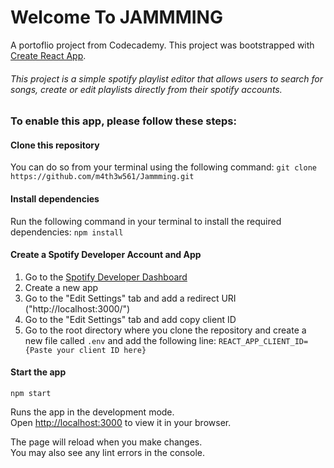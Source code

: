 # Welcome To JAMMMING

A portoflio project from Codecademy.
This project was bootstrapped with [Create React App](https://github.com/facebook/create-react-app).

###### This project is a simple spotify playlist editor that allows users to search for songs, create or edit playlists directly from their spotify accounts.

### To enable this app, please follow these steps:

#### Clone this repository

You can do so from your terminal using the following command:
`git clone https://github.com/m4th3w561/Jammming.git`

#### Install dependencies

Run the following command in your terminal to install the required dependencies:
`npm install`

#### Create a Spotify Developer Account and App
1. Go to the [Spotify Developer Dashboard](https://developer.spotify.com/dashboard/)
2. Create a new app
3. Go to the "Edit Settings" tab and add a redirect URI ("http://localhost:3000/")
4. Go to the "Edit Settings" tab and add copy client ID
5. Go to the root directory where you clone the repository and create a new file called `.env` and add the following line: `REACT_APP_CLIENT_ID={Paste your client ID here}`

#### Start the app
`npm start`

Runs the app in the development mode.\
Open [http://localhost:3000](http://localhost:3000) to view it in your browser.

The page will reload when you make changes.\
You may also see any lint errors in the console.

